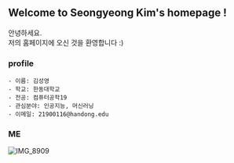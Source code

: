 ## Welcome to Seongyeong Kim's homepage !
안녕하세요.   
저의 홈페이지에 오신 것을 환영합니다 :)

### profile
```mark
- 이름: 김성영
- 학교: 한동대학교
- 전공: 컴퓨터공학19
- 관심분야: 인공지능, 머신러닝
- 이메일: 21900116@handong.edu
```

### ME

![IMG_8909](https://user-images.githubusercontent.com/62272291/84564835-bbc6e180-ad9f-11ea-9aa4-4322ca53e966.jpg)
